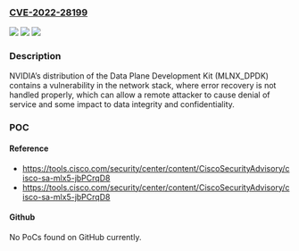 ### [CVE-2022-28199](https://cve.mitre.org/cgi-bin/cvename.cgi?name=CVE-2022-28199)
![](https://img.shields.io/static/v1?label=Product&message=NVIDIA%20FLARE&color=blue)
![](https://img.shields.io/static/v1?label=Version&message=n%2Fa&color=blue)
![](https://img.shields.io/static/v1?label=Vulnerability&message=CWE-1284%3A%20Improper%20Validation%20of%20Specified%20Quantity%20in%20Input&color=brighgreen)

### Description

NVIDIA’s distribution of the Data Plane Development Kit (MLNX_DPDK) contains a vulnerability in the network stack, where error recovery is not handled properly, which can allow a remote attacker to cause denial of service and some impact to data integrity and confidentiality.

### POC

#### Reference
- https://tools.cisco.com/security/center/content/CiscoSecurityAdvisory/cisco-sa-mlx5-jbPCrqD8
- https://tools.cisco.com/security/center/content/CiscoSecurityAdvisory/cisco-sa-mlx5-jbPCrqD8

#### Github
No PoCs found on GitHub currently.

